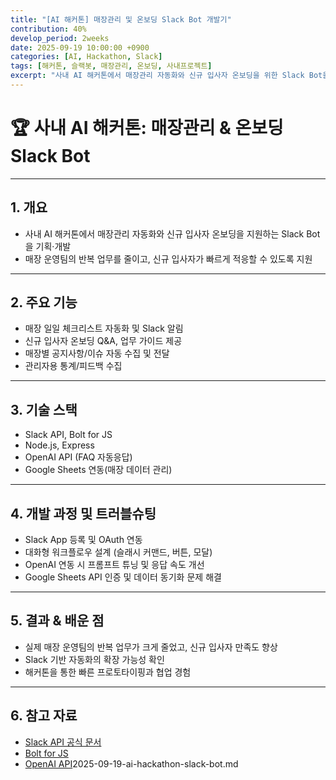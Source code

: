 ```yaml
---
title: "[AI 해커톤] 매장관리 및 온보딩 Slack Bot 개발기"
contribution: 40%
develop_period: 2weeks
date: 2025-09-19 10:00:00 +0900
categories: [AI, Hackathon, Slack]
tags: [해커톤, 슬랙봇, 매장관리, 온보딩, 사내프로젝트]
excerpt: "사내 AI 해커톤에서 매장관리 자동화와 신규 입사자 온보딩을 위한 Slack Bot을 기획·개발한 경험을 정리합니다."
---
```


# 🏆 사내 AI 해커톤: 매장관리 & 온보딩 Slack Bot

---

## 1. 개요

- 사내 AI 해커톤에서 매장관리 자동화와 신규 입사자 온보딩을 지원하는 Slack Bot을 기획·개발
- 매장 운영팀의 반복 업무를 줄이고, 신규 입사자가 빠르게 적응할 수 있도록 지원

---

## 2. 주요 기능

- 매장 일일 체크리스트 자동화 및 Slack 알림
- 신규 입사자 온보딩 Q&A, 업무 가이드 제공
- 매장별 공지사항/이슈 자동 수집 및 전달
- 관리자용 통계/피드백 수집

---

## 3. 기술 스택

- Slack API, Bolt for JS
- Node.js, Express
- OpenAI API (FAQ 자동응답)
- Google Sheets 연동(매장 데이터 관리)

---

## 4. 개발 과정 및 트러블슈팅

- Slack App 등록 및 OAuth 연동
- 대화형 워크플로우 설계 (슬래시 커맨드, 버튼, 모달)
- OpenAI 연동 시 프롬프트 튜닝 및 응답 속도 개선
- Google Sheets API 인증 및 데이터 동기화 문제 해결

---

## 5. 결과 & 배운 점

- 실제 매장 운영팀의 반복 업무가 크게 줄었고, 신규 입사자 만족도 향상
- Slack 기반 자동화의 확장 가능성 확인
- 해커톤을 통한 빠른 프로토타이핑과 협업 경험

---

## 6. 참고 자료

- [Slack API 공식 문서](https://api.slack.com/)
- [Bolt for JS](https://slack.dev/bolt-js/)
- [OpenAI API](https://platform.openai.com/docs/)2025-09-19-ai-hackathon-slack-bot.md